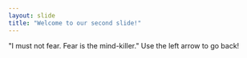 ```yaml
---
layout: slide
title: "Welcome to our second slide!"
---
```

"I must not fear. Fear is the mind-killer."
Use the left arrow to go back!
